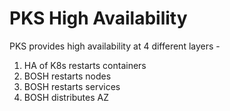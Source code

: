 
# PKS High Availability

PKS provides high availability at 4 different layers -

 1. HA of K8s restarts containers 
 2. BOSH restarts nodes
 3. BOSH restarts services
 4. BOSH distributes AZ

<!--stackedit_data:
eyJoaXN0b3J5IjpbLTIxMzQwNDAzNiw3MzA5OTgxMTZdfQ==
-->